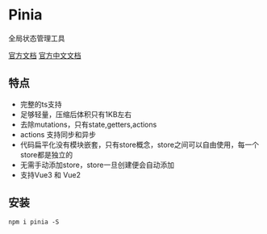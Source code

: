 # Pinia
全局状态管理工具

[官方文档](https://pinia.vuejs.org/)
[官方中文文档](https://pinia.web3doc.top/)

## 特点
* 完整的ts支持
* 足够轻量，压缩后体积只有1KB左右
* 去除mutations，只有state,getters,actions
* actions 支持同步和异步
* 代码扁平化没有模块嵌套，只有store概念，store之间可以自由使用，每一个store都是独立的
* 无需手动添加store，store一旦创建便会自动添加
* 支持Vue3 和 Vue2

## 安装
`npm i pinia -S`

 